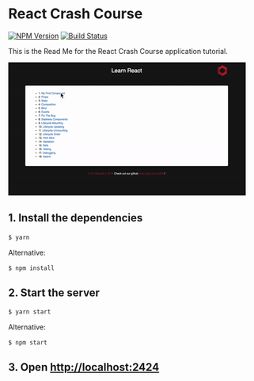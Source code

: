 # React Crash Course
[![NPM Version][npm-image]][npm-url]
[![Build Status][travis-image]][travis-url]

This is the Read Me for the React Crash Course application tutorial.


![](./images/course.gif)


## 1. Install the dependencies

```bash
$ yarn
```

Alternative:

```bash
$ npm install
```

## 2. Start the server

```bash
$ yarn start
```

Alternative:

```bash
$ npm start
```

## 3. Open [http://localhost:2424](http://localhost:2424)

[//]: # (Metadata)

[npm-image]: https://img.shields.io/npm/v/datadog-metrics.svg?style=flat-square
[npm-url]: https://npmjs.org/package/datadog-metrics
[travis-image]: https://img.shields.io/travis/dbader/node-datadog-metrics/master.svg?style=flat-square
[travis-url]: https://travis-ci.org/dbader/node-datadog-metrics